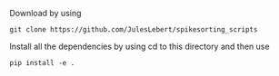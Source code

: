 Download by using

`git clone https://github.com/JulesLebert/spikesorting_scripts`

Install all the dependencies by using cd to this directory and then use

`pip install -e .`
